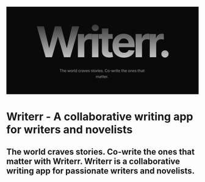 ![logo](https://github.com/AkshatT5/writerr/blob/main/images/logo.png)

# Writerr - A collaborative writing app for writers and novelists

## The world craves stories. Co-write the ones that matter with Writerr. Writerr is a collaborative writing app for passionate writers and novelists.
